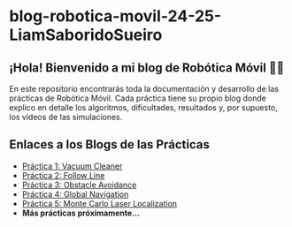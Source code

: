 # blog-robotica-movil-24-25-LiamSaboridoSueiro

## ¡Hola! Bienvenido a mi blog de Robótica Móvil 🤖🚗

En este repositorio encontrarás toda la documentación y desarrollo de las prácticas de Robótica Móvil. Cada práctica tiene su propio blog donde explico en detalle los algoritmos, dificultades, resultados y, por supuesto, los vídeos de las simulaciones.

## Enlaces a los Blogs de las Prácticas

- [Práctica 1: Vacuum Cleaner](./Vacuum_Cleaner.md)
- [Práctica 2: Follow Line](./Follow_Line.md)
- [Práctica 3: Obstacle Avoidance](./Obstacle_Avoidance.md)
- [Práctica 4: Global Navigation](./Global_Navigation.md)
- [Práctica 5: Monte Carlo Laser Localization](./Monte_Carlo_Laser_Localization.md)
- **Más prácticas próximamente...**







